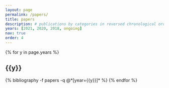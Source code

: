 ```yaml
---
layout: page
permalink: /papers/
title: papers
description: # publications by categories in reversed chronological order. generated by jekyll-scholar.
years: [2021, 2020, 2018, ongoing]
nav: true
order: 4
---
```


<div class="publications">

{% for y in page.years %}
  <h2 class="year">{{y}}</h2>
  {% bibliography -f papers -q @*[year={{y}}]* %}
{% endfor %}

</div>

